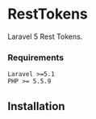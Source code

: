 # RestTokens
Laravel 5 Rest Tokens. 

### Requirements
    Laravel >=5.1
    PHP >= 5.5.9 
    
## Installation

